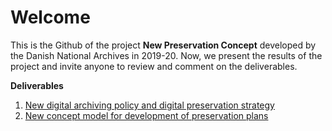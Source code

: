 # Welcome
This is the Github of the project **New Preservation Concept** developed by the Danish National Archives in 2019-20. Now, we present the results of the project and invite anyone to review and comment on the deliverables.

**Deliverables**
1. [New digital archiving policy and digital preservation strategy]()
2. [New concept model for development of preservation plans](https://github.com/Asbjoedt/DNA-New-Preservation-Concept-TEST/tree/main/Concept%20Model)
